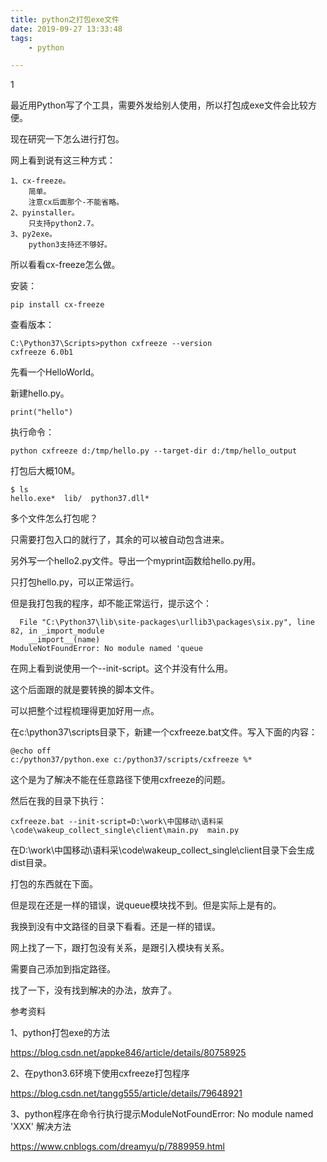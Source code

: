 ```yaml
---
title: python之打包exe文件
date: 2019-09-27 13:33:48
tags:
	- python

---
```


1

最近用Python写了个工具，需要外发给别人使用，所以打包成exe文件会比较方便。

现在研究一下怎么进行打包。

网上看到说有这三种方式：

```
1、cx-freeze。
	简单。
	注意cx后面那个-不能省略。
2、pyinstaller。
	只支持python2.7。
3、py2exe。
	python3支持还不够好。
```

所以看看cx-freeze怎么做。

安装：

```
pip install cx-freeze
```

查看版本：

```
C:\Python37\Scripts>python cxfreeze --version
cxfreeze 6.0b1
```

先看一个HelloWorld。

新建hello.py。

```
print("hello")
```

执行命令：

```
python cxfreeze d:/tmp/hello.py --target-dir d:/tmp/hello_output 
```

打包后大概10M。

```
$ ls
hello.exe*  lib/  python37.dll*
```

多个文件怎么打包呢？

只需要打包入口的就行了，其余的可以被自动包含进来。

另外写一个hello2.py文件。导出一个myprint函数给hello.py用。

只打包hello.py，可以正常运行。

但是我打包我的程序，却不能正常运行，提示这个：

```
  File "C:\Python37\lib\site-packages\urllib3\packages\six.py", line 82, in _import_module
    __import__(name)
ModuleNotFoundError: No module named 'queue
```



在网上看到说使用一个--init-script。这个并没有什么用。

这个后面跟的就是要转换的脚本文件。

可以把整个过程梳理得更加好用一点。

在c:\python37\scripts目录下，新建一个cxfreeze.bat文件。写入下面的内容：

```
@echo off
c:/python37/python.exe c:/python37/scripts/cxfreeze %*
```

这个是为了解决不能在任意路径下使用cxfreeze的问题。

然后在我的目录下执行：

```
cxfreeze.bat --init-script=D:\work\中国移动\语料采\code\wakeup_collect_single\client\main.py  main.py
```

在D:\work\中国移动\语料采\code\wakeup_collect_single\client目录下会生成dist目录。

打包的东西就在下面。

但是现在还是一样的错误，说queue模块找不到。但是实际上是有的。

我换到没有中文路径的目录下看看。还是一样的错误。

网上找了一下，跟打包没有关系，是跟引入模块有关系。

需要自己添加到指定路径。

找了一下，没有找到解决的办法，放弃了。



参考资料

1、python打包exe的方法

https://blog.csdn.net/appke846/article/details/80758925

2、在python3.6环境下使用cxfreeze打包程序

https://blog.csdn.net/tangg555/article/details/79648921

3、python程序在命令行执行提示ModuleNotFoundError: No module named 'XXX' 解决方法

https://www.cnblogs.com/dreamyu/p/7889959.html